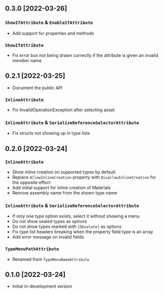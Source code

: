 ﻿## 0.3.0 [2022-03-26]

### `ShowIfAttribute` & `EnableIfAttribute`
- Add support for properties and methods

### `ShowIfAttribute`
- Fix error box not being drawn correctly if the attribute is given an invalid member name

## 0.2.1 [2022-03-25]

- Document the public API

### `InlineAttribute`
- Fix InvalidOperationException after selecting asset

### `InlineAttribute` & `SerializeReferenceSelectorAttribute`
- Fix structs not showing up in type lists

## 0.2.0 [2022-03-24]
### `InlineAttribute`
- Show inline creation on supported types by default
- Replace `AllowInlineCreation` property with `DisallowInlineCreation` for the opposite effect
- Add initial support for inline creation of Materials
- Remove assembly name from the shown type name

### `InlineAttribute` & `SerializeReferenceSelectorAttribute`
- If only one type option exists, select it without showing a menu
- Do not show sealed types as options
- Do not show types marked with `[Obsolete]` as options
- Fix type list headers breaking when the property field type is an array
- Add error message on invalid fields

### `TypeMenuPathAttribute`
- Renamed from `TypeMenuNameAttribute`

## 0.1.0 [2022-03-24]
- Initial in-development version
